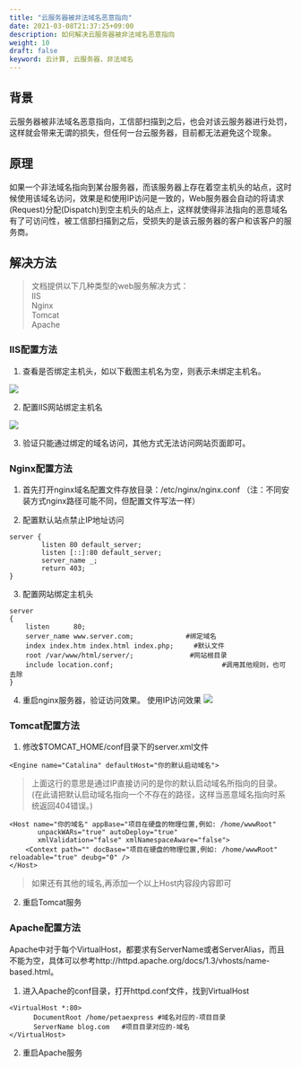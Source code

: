 ```yaml
---
title: "云服务器被非法域名恶意指向"
date: 2021-03-08T21:37:25+09:00
description: 如何解决云服务器被非法域名恶意指向
weight: 10
draft: false
keyword: 云计算, 云服务器，非法域名
---
```


## 背景

云服务器被非法域名恶意指向，工信部扫描到之后，也会对该云服务器进行处罚，这样就会带来无谓的损失，但任何一台云服务器，目前都无法避免这个现象。

## 原理

如果一个非法域名指向到某台服务器，而该服务器上存在着空主机头的站点，这时候使用该域名访问，效果是和使用IP访问是一致的，Web服务器会自动的将请求(Request)分配(Dispatch)到空主机头的站点上，这样就使得非法指向的恶意域名有了可访问性，被工信部扫描到之后，受损失的是该云服务器的客户和该客户的服务商。

## 解决方法

> 文档提供以下几种类型的web服务解决方式：  
> IIS  
> Nginx  
> Tomcat  
> Apache  

### IIS配置方法

1. 查看是否绑定主机头，如以下截图主机名为空，则表示未绑定主机名。

 ![](../../../_images/instance_malicious_resolution_1.png)

2. 配置IIS网站绑定主机名

 ![](../../../_images/instance_malicious_resolution_2.png)

3. 验证只能通过绑定的域名访问，其他方式无法访问网站页面即可。

### Nginx配置方法

1. 首先打开nginx域名配置文件存放目录：/etc/nginx/nginx.conf （注：不同安装方式nginx路径可能不同，但配置文件写法一样）

2. 配置默认站点禁止IP地址访问

```nginx
server {
        listen 80 default_server;
        listen [::]:80 default_server;
        server_name _;
        return 403;
}
```
3. 配置网站绑定主机头

```nginx
server 
{ 
	listen      80; 
	server_name www.server.com;             #绑定域名 
	index index.htm index.html index.php;     #默认文件 
	root /var/www/html/server/;              #网站根目录
	include location.conf;                           #调用其他规则，也可去除
}
```
4. 重启nginx服务器，验证访问效果。
   使用IP访问效果
    ![](../../../_images/instance_malicious_resolution_3.png)

### Tomcat配置方法
1. 修改$TOMCAT_HOME/conf目录下的server.xml文件

```shell
<Engine name="Catalina" defaultHost="你的默认启动域名">
```
> 上面这行的意思是通过IP直接访问的是你的默认启动域名所指向的目录。
(在此请把默认启动域名指向一个不存在的路径，这样当恶意域名指向时系统返回404错误。)

```shell
<Host name="你的域名" appBase="项目在硬盘的物理位置,例如: /home/wwwRoot"
       unpackWARs="true" autoDeploy="true"
       xmlValidation="false" xmlNamespaceAware="false">
	<Context path="" docBase="项目在硬盘的物理位置,例如: /home/wwwRoot" reloadable="true" deubg="0" />
</Host>
```
>如果还有其他的域名,再添加一个以上Host内容段内容即可

2. 重启Tomcat服务

### Apache配置方法
Apache中对于每个VirtualHost，都要求有ServerName或者ServerAlias，而且不能为空，具体可以参考http://httpd.apache.org/docs/1.3/vhosts/name-based.html。

1. 进入Apache的conf目录，打开httpd.conf文件，找到VirtualHost

```shell
<VirtualHost *:80>
      DocumentRoot /home/petaexpress #域名对应的-项目目录
      ServerName blog.com	#项目目录对应的-域名
</VirtualHost>
```
2. 重启Apache服务

